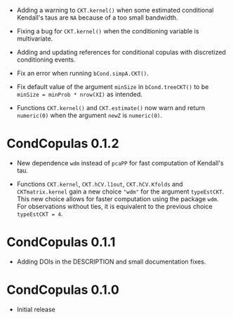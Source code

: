 
* Adding a warning to `CKT.kernel()` when some estimated conditional Kendall's
taus are `NA` because of a too small bandwidth.

* Fixing a bug for `CKT.kernel()` when the conditioning variable is multivariate.

* Adding and updating references for conditional copulas with discretized conditioning events.

* Fix an error when running `bCond.simpA.CKT()`.

* Fix default value of the argument `minSize` in `bCond.treeCKT()` to be
`minSize = minProb * nrow(XI)` as intended.

* Functions `CKT.kernel()` and `CKT.estimate()` now warn and return `numeric(0)`
when the argument `newZ` is `numeric(0)`.


# CondCopulas 0.1.2

* New dependence `wdm` instead of `pcaPP` for fast computation of Kendall's tau.

* Functions `CKT.kernel`, `CKT.hCV.l1out`, `CKT.hCV.Kfolds` and `CKTmatrix.kernel`
gain a new choice `"wdm"` for the argument `typeEstCKT`. This new choice allows
for faster computation using the package `wdm`. For observations without ties,
it is equivalent to the previous choice `typeEstCKT = 4`.


# CondCopulas 0.1.1

* Adding DOIs in the DESCRIPTION and small documentation fixes.


# CondCopulas 0.1.0

* Initial release
